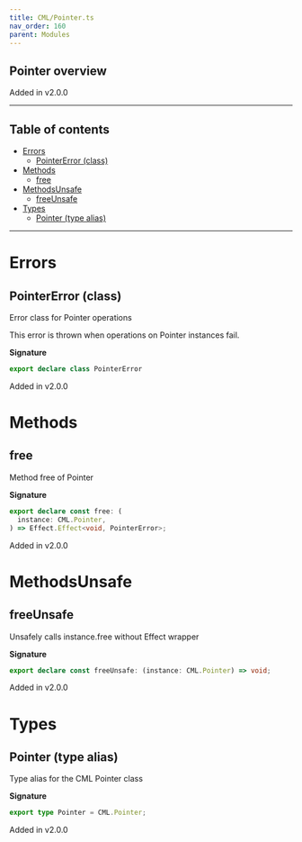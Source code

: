 ```yaml
---
title: CML/Pointer.ts
nav_order: 160
parent: Modules
---
```


## Pointer overview

Added in v2.0.0

---

<h2 class="text-delta">Table of contents</h2>

- [Errors](#errors)
  - [PointerError (class)](#pointererror-class)
- [Methods](#methods)
  - [free](#free)
- [MethodsUnsafe](#methodsunsafe)
  - [freeUnsafe](#freeunsafe)
- [Types](#types)
  - [Pointer (type alias)](#pointer-type-alias)

---

# Errors

## PointerError (class)

Error class for Pointer operations

This error is thrown when operations on Pointer instances fail.

**Signature**

```ts
export declare class PointerError
```

Added in v2.0.0

# Methods

## free

Method free of Pointer

**Signature**

```ts
export declare const free: (
  instance: CML.Pointer,
) => Effect.Effect<void, PointerError>;
```

Added in v2.0.0

# MethodsUnsafe

## freeUnsafe

Unsafely calls instance.free without Effect wrapper

**Signature**

```ts
export declare const freeUnsafe: (instance: CML.Pointer) => void;
```

Added in v2.0.0

# Types

## Pointer (type alias)

Type alias for the CML Pointer class

**Signature**

```ts
export type Pointer = CML.Pointer;
```

Added in v2.0.0
